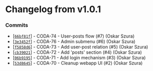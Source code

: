 # Changelog from v1.0.1
### Commits
* [[`66bf81f`](http://github.com/coda-it/gowebapp/commit/66bf81fa12c21071dc61ef810b09eb1ee254a83d)] - CODA-74 - User-posts flow (#7) (Oskar Szura)
* [[`3e3452f`](http://github.com/coda-it/gowebapp/commit/3e3452f299dd8d20d640e93e8770749120248178)] - CODA-76 - Admin submenu (#6) (Oskar Szura)
* [[`f5858d6`](http://github.com/coda-it/gowebapp/commit/f5858d68aa45a176b85c4f227b32641159e72700)] - CODA-73 - Add user-post relation (#5) (Oskar Szura)
* [[`cb39021`](http://github.com/coda-it/gowebapp/commit/cb3902168e87f4193bae718f7970888320c55d52)] - CODA-72 - Add 'posts' section (#4) (Oskar Szura)
* [[`06b9195`](http://github.com/coda-it/gowebapp/commit/06b9195760df4f9e0c4c22fbced4949815000fce)] - CODA-71 - Add login mechanism (#3) (Oskar Szura)
* [[`53d8645`](http://github.com/coda-it/gowebapp/commit/53d86458f0d130a6f978dc5118b4f4c6d623a9ff)] - CODA-70 - Cleanup webapp UI (#2) (Oskar Szura)